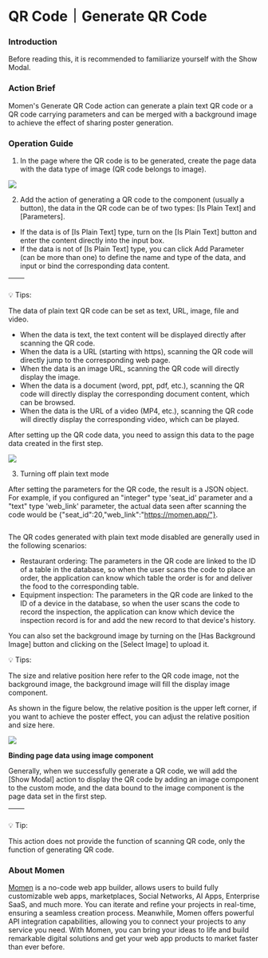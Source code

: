 # QR Code｜Generate QR Code

### **Introduction**

Before reading this, it is recommended to familiarize yourself with the Show Modal.

### **Action Brief**

Momen's Generate QR Code action can generate a plain text QR code or a QR code carrying parameters and can be merged with a background image to achieve the effect of sharing poster generation.

### **Operation Guide**

1. In the page where the QR code is to be generated, create the page data with the data type of image (QR code belongs to image).

![](<../../../../.gitbook/assets/0 (12).png>)

2. Add the action of generating a QR code to the component (usually a button), the data in the QR code can be of two types: \[Is Plain Text] and \[Parameters].

* If the data is of \[Is Plain Text] type, turn on the \[Is Plain Text] button and enter the content directly into the input box.
* If the data is not of \[Is Plain Text] type, you can click Add Parameter (can be more than one) to define the name and type of the data, and input or bind the corresponding data content.

| <img src="../../../../.gitbook/assets/1 (12).png" alt="" data-size="original"> | <img src="../../../../.gitbook/assets/2 (8).png" alt="" data-size="original"> |
| ------------------------------------------------------------------------------ | ----------------------------------------------------------------------------- |

💡 Tips:

The data of plain text QR code can be set as text, URL, image, file and video.

* When the data is text, the text content will be displayed directly after scanning the QR code.
* When the data is a URL (starting with https), scanning the QR code will directly jump to the corresponding web page.
* When the data is an image URL, scanning the QR code will directly display the image.
* When the data is a document (word, ppt, pdf, etc.), scanning the QR code will directly display the corresponding document content, which can be browsed.
* When the data is the URL of a video (MP4, etc.), scanning the QR code will directly display the corresponding video, which can be played.

After setting up the QR code data, you need to assign this data to the page data created in the first step.

![](<../../../../.gitbook/assets/3 (6).png>)

3. Turning off plain text mode

After setting the parameters for the QR code, the result is a JSON object.\
For example, if you configured an "integer" type 'seat\_id' parameter and a "text" type 'web\_link' parameter, the actual data seen after scanning the code would be {"seat\_id":20,"web\_link":"https://momen.app/"}.

<figure><img src="../../../../.gitbook/assets/Screenshot 2024-05-09 at 16.08.32.png" alt=""><figcaption></figcaption></figure>

The QR codes generated with plain text mode disabled are generally used in the following scenarios:

* Restaurant ordering: The parameters in the QR code are linked to the ID of a table in the database, so when the user scans the code to place an order, the application can know which table the order is for and deliver the food to the corresponding table.
* Equipment inspection: The parameters in the QR code are linked to the ID of a device in the database, so when the user scans the code to record the inspection, the application can know which device the inspection record is for and add the new record to that device's history.

You can also set the background image by turning on the \[Has Background Image] button and clicking on the \[Select Image] to upload it.

💡 Tips:

The size and relative position here refer to the QR code image, not the background image, the background image will fill the display image component.

As shown in the figure below, the relative position is the upper left corner, if you want to achieve the poster effect, you can adjust the relative position and size here.

![](<../../../../.gitbook/assets/4 (6).png>)

**Binding page data using image component**

Generally, when we successfully generate a QR code, we will add the \[Show Modal] action to display the QR code by adding an image component to the custom mode, and the data bound to the image component is the page data set in the first step.

| <img src="../../../../.gitbook/assets/5 (2).png" alt="" data-size="original"> | <img src="../../../../.gitbook/assets/6 (2).png" alt="" data-size="original"> |
| ----------------------------------------------------------------------------- | ----------------------------------------------------------------------------- |

💡 Tip:

This action does not provide the function of scanning QR code, only the function of generating QR code.

### **About Momen​​​​​**

[Momen](https://momen.app/?channel=blog-about) is a no-code web app builder, allows users to build fully customizable web apps, marketplaces, Social Networks, AI Apps, Enterprise SaaS, and much more. You can iterate and refine your projects in real-time, ensuring a seamless creation process. Meanwhile, Momen offers powerful API integration capabilities, allowing you to connect your projects to any service you need. With Momen, you can bring your ideas to life and build remarkable digital solutions and get your web app products to market faster than ever before.​​
